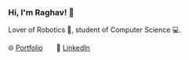 ### Hi, I'm Raghav! 👋

<!--
**raghavthakar/raghavthakar** is a ✨ _special_ ✨ repository because its `README.md` (this file) appears on your GitHub profile.

Here are some ideas to get you started:

- 🔭 I’m currently working on ...
- 🌱 I’m currently learning ...
- 👯 I’m looking to collaborate on ...
- 🤔 I’m looking for help with ...
- 💬 Ask me about ...
- 📫 How to reach me: ...
- 😄 Pronouns: ...
- ⚡ Fun fact: ...
-->
Lover of Robotics 🤖, student of Computer Science 💻. 
  
🌐 [Portfolio](raghavthakar.github.io)&nbsp;&nbsp;&nbsp;&nbsp;&nbsp;&nbsp; 👔 [LinkedIn](https://www.linkedin.com/in/raghavthakar/)

